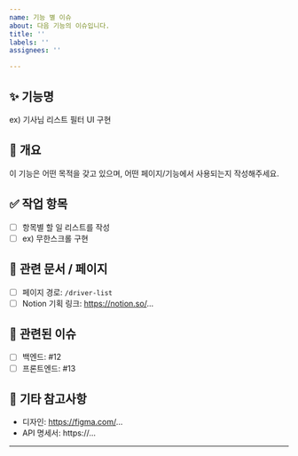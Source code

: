 ```yaml
---
name: 기능 별 이슈
about: 다음 기능의 이슈입니다.
title: ''
labels: ''
assignees: ''

---
```


## ✨ 기능명
ex) 기사님 리스트 필터 UI 구현

## 📌 개요
이 기능은 어떤 목적을 갖고 있으며, 어떤 페이지/기능에서 사용되는지 작성해주세요.

## ✅ 작업 항목
- [ ] 항목별 할 일 리스트를 작성
- [ ] ex) 무한스크롤 구현

## 🔄 관련 문서 / 페이지
- [ ] 페이지 경로: `/driver-list`
- [ ] Notion 기획 링크: https://notion.so/...

## 🔗 관련된 이슈
- [ ] 백엔드: #12
- [ ] 프론트엔드: #13

## 📎 기타 참고사항
- 디자인: https://figma.com/...
- API 명세서: https://...

---
